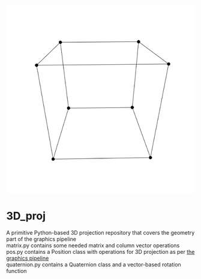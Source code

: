 ![demo.gif](demo.gif)  
# 3D_proj
A primitive Python-based 3D projection repository that covers the geometry part of the graphics pipeline  
matrix.py contains some needed matrix and column vector operations  
pos.py contains a Position class with operations for 3D projection as per <a href="https://en.wikipedia.org/wiki/Graphics_pipeline">the graphics pipeline</a>  
quaternion.py contains a Quaternion class and a vector-based rotation function
